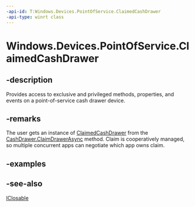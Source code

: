 ```yaml
---
-api-id: T:Windows.Devices.PointOfService.ClaimedCashDrawer
-api-type: winrt class
---
```


<!-- Class syntax.
public class ClaimedCashDrawer : Windows.Devices.PointOfService.IClaimedCashDrawer, Windows.Foundation.IClosable
-->

# Windows.Devices.PointOfService.ClaimedCashDrawer

## -description
Provides access to exclusive and privileged methods, properties, and events on a point-of-service cash drawer device.

## -remarks
The user gets an instance of [ClaimedCashDrawer](claimedcashdrawer.md) from the [CashDrawer.ClaimDrawerAsync](cashdrawer_claimdrawerasync.md) method. Claim is cooperatively managed, so multiple concurrent apps can negotiate which app owns claim.

## -examples

## -see-also
[IClosable](../windows.foundation/iclosable.md)